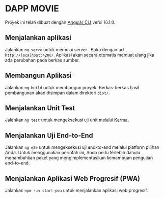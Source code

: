 # DAPP MOVIE

Proyek ini telah dibuat dengan [Angular CLI](https://github.com/angular/angular-cli) versi 16.1.0.

## Menjalankan aplikasi

Jalankan `ng serve` untuk memulai server . Buka dengan url `http://localhost:4200/`. Aplikasi akan secara otomatis memuat ulang jika ada perubahan pada berkas sumber.

## Membangun Aplikasi

Jalankan `ng build` untuk membangun proyek. Berkas-berkas hasil pembangunan akan disimpan dalam direktori `dist/`.

## Menjalankan Unit Test

Jalankan `ng test` untuk mengeksekusi uji unit melalui [Karma](https://karma-runner.github.io).

## Menjalankan Uji End-to-End

Jalankan `ng e2e` untuk mengeksekusi uji end-to-end melalui platform pilihan Anda. Untuk menggunakan perintah ini, Anda perlu terlebih dahulu menambahkan paket yang mengimplementasikan kemampuan pengujian end-to-end.

## Menjalankan Aplikasi Web Progresif (PWA)

Jalankan `npm run start-pwa` untuk menjalankan aplikasi web progresif.
